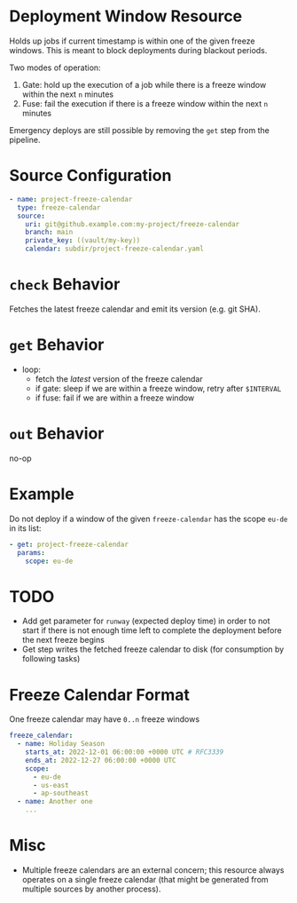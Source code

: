 # Deployment Window Resource

Holds up jobs if current timestamp is within one of the given freeze windows. This is meant to block deployments during blackout periods.

Two modes of operation:

1. Gate: hold up the execution of a job while there is a freeze window within the next `n` minutes
1. Fuse: fail the execution if there is a freeze window within the next `n` minutes

Emergency deploys are still possible by removing the `get` step from the pipeline.

# Source Configuration

```yaml
- name: project-freeze-calendar
  type: freeze-calendar
  source:
    uri: git@github.example.com:my-project/freeze-calendar
    branch: main
    private_key: ((vault/my-key))
    calendar: subdir/project-freeze-calendar.yaml
```

# `check` Behavior

Fetches the latest freeze calendar and emit its version (e.g. git SHA).

# `get` Behavior

* loop:
  - fetch the _latest_ version of the freeze calendar
  - if gate: sleep if we are within a freeze window, retry after `$INTERVAL`
  - if fuse: fail if we are within a freeze window

# `out` Behavior

no-op

# Example

Do not deploy if a window of the given `freeze-calendar` has the scope `eu-de` in its list:

```yaml
- get: project-freeze-calendar
  params:
    scope: eu-de
```

# TODO

* Add get parameter for `runway` (expected deploy time) in order to not start if there is not enough time left to complete the deployment before the next freeze begins
* Get step writes the fetched freeze calendar to disk (for consumption by following tasks)

# Freeze Calendar Format

One freeze calendar may have `0..n` freeze windows

```yaml
freeze_calendar:
  - name: Holiday Season
    starts_at: 2022-12-01 06:00:00 +0000 UTC # RFC3339
    ends_at: 2022-12-27 06:00:00 +0000 UTC
    scope:
      - eu-de
      - us-east
      - ap-southeast
  - name: Another one
    ...
```

# Misc

* Multiple freeze calendars are an external concern; this resource always operates on a single freeze calendar (that might be generated from multiple sources by another process).

